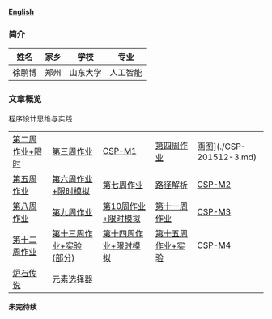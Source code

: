 ﻿ [**English**](./en-index.md)  
### 简介

  |  姓名 |  家乡 |学校| 专业 |
  |-------|-------|-------|-------|
  | 徐鹏博 | 郑州 | 山东大学 | 人工智能| 
  
### 文章概览    
   程序设计思维与实践  

   | | | | | | 
   |---|---|---|---|---| 
   | [第二周 作业+限时](./week2.md) | [第三周作业](./week3.md) | [CSP-M1](./CSP-M1.md) | [第四周作业](./week4.md) |画图](./CSP-201512-3.md)| 
   | [第五周作业](./week5.md) | [第六周作业+限时模拟](./week6.md) | [第七周作业](./week7.md) | [路径解析](./csp201604-3.md) | [CSP-M2](./CSP-M2.md)| 
   |[第八周作业](./week8.md) |[第九周作业](./week9.md)|[第10周作业+限时模拟](./week10.md) |[第十一周作业](./week11.md) | [CSP-M3](./CSP-M3.md)| 
   |[第十二周作业](./week12.md) | [第十三周作业+实验 (部分)](./week13.md) | [第十四周作业+限时模拟](./week14.md) | [第十五周作业+实验](./week15.md) |[CSP-M4](./CSP-M4.md)| 
   |[炉石传说]() | [元素选择器]()| | | | 
   
   **未完待续**
      
